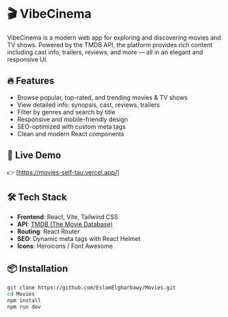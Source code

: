 # 🎬 VibeCinema

VibeCinema is a modern web app for exploring and discovering movies and TV shows. Powered by the TMDB API, the platform provides rich content including cast info, trailers, reviews, and more — all in an elegant and responsive UI.

## 🔥 Features

- Browse popular, top-rated, and trending movies & TV shows
- View detailed info: synopsis, cast, reviews, trailers
- Filter by genres and search by title
- Responsive and mobile-friendly design
- SEO-optimized with custom meta tags
- Clean and modern React components

## 🚀 Live Demo

👉 [https://movies-self-tau.vercel.app/]

## 🛠️ Tech Stack

- **Frontend**: React, Vite, Tailwind CSS
- **API**: [TMDB (The Movie Database)](https://www.themoviedb.org/)
- **Routing**: React Router
- **SEO**: Dynamic meta tags with React Helmet
- **Icons**: Heroicons / Font Awesome

## 📦 Installation

```bash
git clone https://github.com/EslamElgharbawy/Movies.git
cd Movies
npm install
npm run dev

